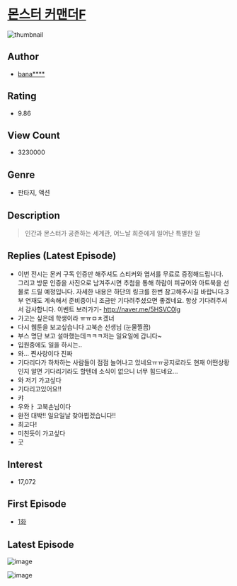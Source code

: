# [몬스터 커맨더F](https://comic.naver.com/bestChallenge/list?titleId=721288)
![thumbnail](https://image-comic.pstatic.net/user_contents_data/challenge_comic/2018/12/14/322200/thumbnail_202x164274d9cb3_c7ee_4293_b3dc_7eac586c8baa_00000118.JPEG)

## Author
- [bana****](https://comic.naver.com/artistTitle?id=322200)

## Rating
- 9.86

## View Count
- 3230000

## Genre
- 판타지, 액션

## Description
> 인간과 몬스터가 공존하는 세계관, 어느날 희준에게 일어난 특별한 일

## Replies (Latest Episode)
- 이번 전시는 몬커 구독 인증만 해주셔도 스티커와 엽서를 무료로 증정해드립니다. 그리고 방문 인증을 사진으로 남겨주시면 추첨을 통해 하람이 피규어와 아트북을 선물로 드릴 예정입니다. 자세한 내용은 하단의 링크를 한번 참고해주시길 바랍니다.3부 연재도 계속해서 준비중이니 조금만 기다려주셨으면 좋겠네요. 항상 기다려주셔서 감사합니다. 이벤트 보러가기- http://naver.me/5HSVC0lg
- 가고는 싶은데 학생이라 ㅠㅠㅁㅊ겠너
- 다시 웹툰을 보고싶습니다 고북손 선생님 (눈물찔끔)
- 부스 명단 보고 설마했는데ㅋㅋㅋ저는 일요일에 갑니다~
- 입원중에도 일을 하시는..
- 와... 찐사랑이다 진짜
- 기다리다가 하차하는 사람들이 점점 늘어나고 있네요ㅠㅠ공지로라도 현재 어떤상황인지 알면 기다리기라도 할텐데 소식이 없으니 너무 힘드네요...
- 와 저기 가고싶다
- 기다리고있어요!!
- 캬
- 우와ㅏ 고북손님이다
- 완전 대박!! 일요일날 찾아뵙겠습니다!!
- 최고다!
- 미친듯이 가고싶다
- 굿

## Interest
- 17,072

## First Episode
- [1화](https://comic.naver.com/bestChallenge/detail?titleId=721288&no=1)

## Latest Episode
![image](https://image-comic.pstatic.net/user_contents_data/challenge_comic/2021/10/09/322200/upload_7306306659275913273.jpeg)

![image](https://image-comic.pstatic.net/user_contents_data/challenge_comic/2021/10/09/322200/upload_3688789167722018100.jpeg)
